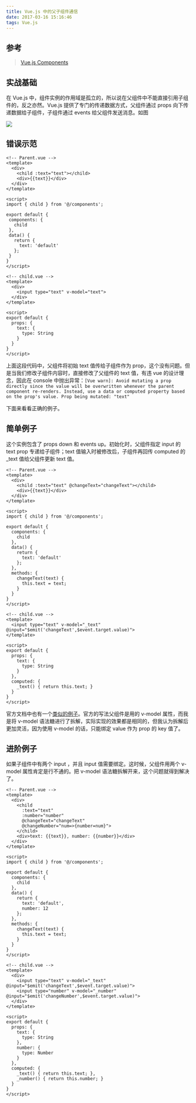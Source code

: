```yaml
---
title: Vue.js 中的父子组件通信
date: 2017-03-16 15:16:46
tags: Vue.js
---
```


## 参考

> [Vue.js Components](https://vuejs.org/v2/guide/components.html)

## 实战基础

在 Vue.js 中，组件实例的作用域是孤立的，所以说在父组件中不能直接引用子组件的，反之亦然。Vue.js 提供了专门的传递数据方式，父组件通过 props 向下传递数据给子组件，子组件通过 events 给父组件发送消息。如图

![](http://7xoxnz.com1.z0.glb.clouddn.com/props-events.png)
<!-- more -->

## 错误示范

```vue
<!-- Parent.vue -->
<template>
  <div>
    <child :text="text"></child>
    <div>{{text}}</div>
  </div>
</template>

<script>
import { child } from '@/components';

export default {
 components: {
   child
 },
 data() {
   return {
     text: 'default'
   };
 }
}
</script>
```

``` vue
<!-- child.vue -->
<template>
  <div>
    <input type="text" v-model="text">
  </div>
</template>

<script>
export default {
  props: {
    text: {
      type: String
    }
  }
}
</script>
```

上面这段代码中，父组件将初始 text 值传给子组件作为 prop，这个没有问题。但是当我们修改子组件内容时，直接修改了父组件的 text 值，有违 vue 的设计理念，因此在 console 中抛出异常：`[Vue warn]: Avoid mutating a prop directly since the value will be overwritten whenever the parent component re-renders. Instead, use a data or computed property based on the prop's value. Prop being mutated: "text" `

下面来看看正确的例子。

## 简单例子

这个实例包含了 props down 和 events up。初始化时，父组件指定 input 的 text prop 专递给子组件；text 值输入时被修改后，子组件再回传 computed 的 _text 值给父组件更新 text 值。

``` vue
<!-- Parent.vue -->
<template>
  <div>
    <child :text="text" @changeText="changeText"></child>
    <div>{{text}}</div>
  </div>
</template>

<script>
import { child } from '@/components';

export default {
  components: {
    child
  },
  data() {
    return {
      text: 'default'
    };
  },
  methods: {
    changeText(text) {
      this.text = text;
    }
  }
}
</script>
```

``` vue
<!-- child.vue -->
<template>
  <input type="text" v-model="_text" @input="$emit('changeText',$event.target.value)">
</template>

<script>
export default {
  props: {
    text: {
      type: String
    }
  },
  computed: {
    _text() { return this.text; }
  }
}
</script>
```

官方文档中也有一个[类似的例子](https://vuejs.org/v2/guide/components.html#Form-Input-Components-using-Custom-Events)。官方的写法父组件是用的 v-model 属性，而我是将 v-model 语法糖进行了拆解，实际实现的效果都是相同的，但我认为拆解后更加灵活，因为使用 v-model 的话，只能绑定 value 作为 prop 的 key 值了。

## 进阶例子

如果子组件中有两个 input ，并且 input 值需要绑定。这时候，父组件用两个 v-model 属性肯定是行不通的。把 v-model 语法糖拆解开来，这个问题就得到解决了。

``` vue
<!-- Parent.vue -->
<template>
  <div>
    <child
      :text="text"
      :number="number"
      @changeText="changeText"
      @changeNumber="num=>{number=num}">
    </child>
    <div>text: {{text}}, number: {{number}}</div>
  </div>
</template>

<script>
import { child } from '@/components';

export default {
  components: {
    child
  },
  data() {
    return {
      text: 'default',
      number: 12
    };
  },
  methods: {
    changeText(text) {
      this.text = text;
    }
  }
}
</script>
```

``` vue
<!-- child.vue -->
<template>
  <div>
    <input type="text" v-model="_text" @input="$emit('changeText',$event.target.value)">
    <input type="number" v-model="_number" @input="$emit('changeNumber',$event.target.value)">
  </div>
</template>

<script>
export default {
  props: {
    text: {
      type: String
    },
    number: {
      type: Number
    }
  },
  computed: {
    _text() { return this.text; },
    _number() { return this.number; }
  }
}
</script>
```
